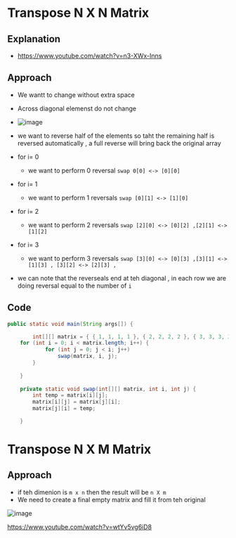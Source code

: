 # Transpose  N X N Matrix 


## Explanation 
- https://www.youtube.com/watch?v=n3-XWx-Inns

## Approach 
 - We wantt to change without extra space 
 -  Across diagonal elemenst do not change 
 - ![image](https://user-images.githubusercontent.com/8110582/168612336-ddfae091-4283-4e47-96ac-ec73d96e59ee.png)

 - we want to reverse half of the elements so taht the remaining half is reversed automatically , a full reverse will bring back the original array
 - for i= 0
    - we want to perform 0 reversal `swap 0[0] <-> [0][0]`
  - for i= 1
    - we want to perform 1 reversals `swap [0][1] <-> [1][0]`
  - for i= 2
    - we want to perform 2 reversals `swap [2][0] <-> [0][2] ,[2][1] <->[1][2]`
  - for i= 3
    - we want to perform 3 reversals `swap [3][0] <-> [0][3] ,[3][1] <->[1][3] , [3][2] <-> [2][3] ,` 

- we can note that the reverseals end at teh diagonal , in each row we are doing reversal equal to the number of `i`
## Code
````java
public static void main(String args[]) {

		int[][] matrix = { { 1, 1, 1, 1 }, { 2, 2, 2, 2 }, { 3, 3, 3, 3 }, { 4, 4, 4, 4 } };
    for (int i = 0; i < matrix.length; i++) {
			for (int j = 0; j < i; j++)
				swap(matrix, i, j);
		}
    
    }   
    
    private static void swap(int[][] matrix, int i, int j) {
		int temp = matrix[i][j];
		matrix[i][j] = matrix[j][i];
		matrix[j][i] = temp;

	}
````

# Transpose  N X M Matrix 

## Approach 
-  if teh dimenion is `m x n` then the result will be `n X m`
-  We need to create a final empty matrix  and fill it from teh original 

![image](https://user-images.githubusercontent.com/8110582/168618867-37e1788c-bf41-4efa-8363-efc8830f3c1b.png)



https://www.youtube.com/watch?v=wtYv5vg6iD8
